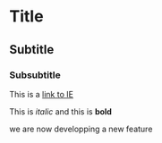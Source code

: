 # Title

## Subtitle

### Subsubtitle

This is a [link to IE](https://ie.edu)

This is *italic* and this is **bold**

we are now developping a new feature
